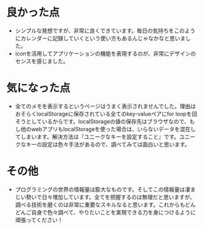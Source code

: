# 良かった点
- シンプルな発想ですが、非常に良くできています。毎日の気持ちをこのようにカレンダーに記録していくという使い方もあるんじゃなかなと思いました。
- iconを活用してアプリケーションの機能を表現するのが、非常にデザインのセンスを感じました。

# 気になった点
- 全てのメモを表示するというページはうまく表示されませんでした。理由はおそらくlocalStorageに保存されている全てのkey-valueペアにfor loopを回そうとしているからです。localStorageの値の保存先はブラウザなので、もし他のwebアプリもlocalStorageを使った場合は、いらないデータを混在してしまいます。解決方法は『ユニークなキーを設定すること』です。ユニークなキーの設定は色々手法があるので、調べてみては面白いと思います。

# その他
- プログラミングの世界の情報量は膨大なものです。そしてこの情報量は凄まじい勢いで日々増加しています。全てを把握するのは無理だと思いますが、調べる技術を磨くのは非常に重要なスキルなると思います。これからもどんどんご自身で色々調べて、やりたいことを実現できる力を身につけるように頑張ってください！